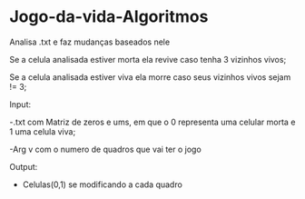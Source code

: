 # Jogo-da-vida-Algoritmos

Analisa .txt e faz mudanças baseados nele 

Se a celula analisada estiver morta ela revive caso tenha 3 vizinhos vivos;

Se a celula analisada estiver viva ela morre caso seus vizinhos vivos sejam != 3;

Input:

-.txt com Matriz de zeros e ums, em que o 0 representa uma celular morta e 1 uma celula viva;

-Arg v com o numero de quadros que vai ter o jogo

Output:

- Celulas(0,1) se modificando a cada quadro
